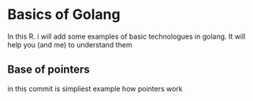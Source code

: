 # Basics of Golang
In this R. i will add some examples of basic technologues in golang. It will help you (and me) to understand them

## Base of pointers
in this commit is simpliest example how pointers work